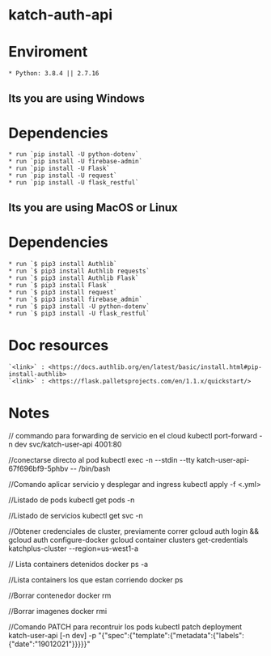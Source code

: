 # katch-auth-api

# Enviroment
    * Python: 3.8.4 || 2.7.16


## Its you are using Windows
# Dependencies
    * run `pip install -U python-dotenv`
    * run `pip install -U firebase-admin`
    * run `pip install -U Flask`
    * run `pip install -U request`
    * run `pip install -U flask_restful`

## Its you are using MacOS or Linux
# Dependencies
    * run `$ pip3 install Authlib`
    * run `$ pip3 install Authlib requests` 
    * run `$ pip3 install Authlib Flask`
    * run `$ pip3 install Flask` 
    * run `$ pip3 install request` 
    * run `$ pip3 install firebase_admin` 
    * run `$ pip3 install -U python-dotenv` 
    * run `$ pip3 install -U flask_restful`

# Doc resources
    `<link>` : <https://docs.authlib.org/en/latest/basic/install.html#pip-install-authlib>
    `<link>` : <https://flask.palletsprojects.com/en/1.1.x/quickstart/>


# Notes
// commando para forwarding de servicio en el cloud
kubectl port-forward -n dev svc/katch-user-api 4001:80

//conectarse directo al pod
kubectl exec -n <namespace> --stdin --tty katch-user-api-67f696bf9-5phbv -- /bin/bash

//Comando aplicar servicio y desplegar and ingress
kubectl apply -f <.yml>

//Listado de pods
kubectl get pods -n <namespace>

//Listado de servicios
kubectl get svc -n <namespace>

//Obtener credenciales de cluster, previamente correr gcloud auth login && gcloud auth configure-docker
gcloud container clusters get-credentials katchplus-cluster --region=us-west1-a

// Lista containers detenidos
docker ps -a

//Lista containers los que estan corriendo
docker ps

//Borrar contenedor
docker rm <nombre>

//Borrar imagenes
docker rmi <nombre>

//Comando PATCH para recontruir los pods
kubectl patch deployment katch-user-api [-n dev] -p "{\"spec\":{\"template\":{\"metadata\":{\"labels\":{\"date\":\"19012021\"}}}}}"
